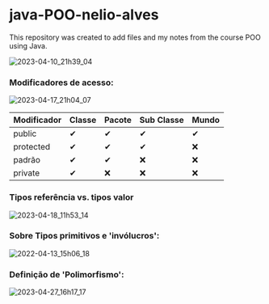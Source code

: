 # java-POO-nelio-alves
This repository was created to add files and my notes from the course POO using Java.

![2023-04-10_21h39_04](https://user-images.githubusercontent.com/44206400/231025833-253f439d-e2dd-44ad-ab7f-989f6f84c67d.png)

### Modificadores de acesso:
![2023-04-17_21h04_07](https://user-images.githubusercontent.com/44206400/232636051-07a58470-ce75-4f53-b043-e682dff9a2f8.png)

Modificador | Classe | Pacote | Sub Classe | Mundo
-- | -- | -- | -- | --
public | ✔ | ✔ | ✔ | ✔
protected | ✔ | ✔ | ✔ | ❌
padrão | ✔ | ✔ | ❌ | ❌
private | ✔ | ❌ | ❌ | ❌

### Tipos referência vs. tipos valor
![2023-04-18_11h53_14](https://user-images.githubusercontent.com/44206400/232816569-9203aaa1-6fc2-41fb-9af6-d9e5b84a03a3.png)

### Sobre Tipos primitivos e 'invólucros':
![2022-04-13_15h06_18](https://user-images.githubusercontent.com/44206400/232817520-b489b1c6-68e3-4110-a0af-8f040af0b4dd.png)

### Definição de 'Polimorfismo':
![2023-04-27_16h17_17](https://user-images.githubusercontent.com/44206400/234970694-42bed263-0e92-43cc-a738-80d60c761db2.png)
